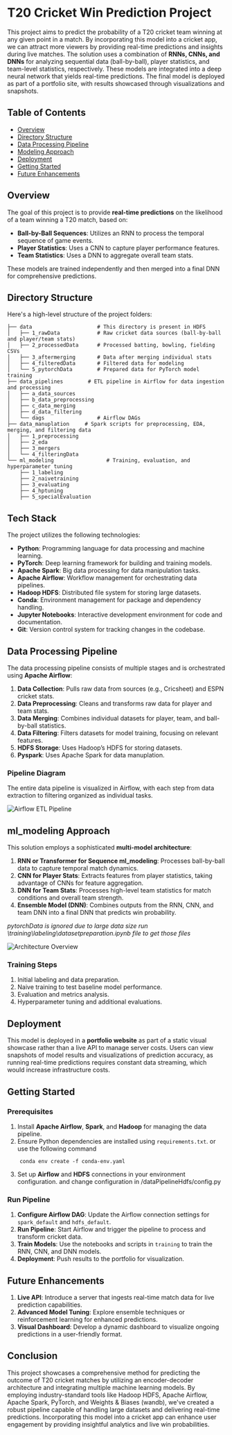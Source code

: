 # T20 Cricket Win Prediction Project

This project aims to predict the probability of a T20 cricket team winning at any given point in a match. By incorporating this model into a cricket app, we can attract more viewers by providing real-time predictions and insights during live matches. The solution uses a combination of **RNNs, CNNs, and DNNs** for analyzing sequential data (ball-by-ball), player statistics, and team-level statistics, respectively. These models are integrated into a deep neural network that yields real-time predictions. The final model is deployed as part of a portfolio site, with results showcased through visualizations and snapshots.

## Table of Contents

- [Overview](#overview)
- [Directory Structure](#directory-structure)
- [Data Processing Pipeline](#data-processing-pipeline)
- [Modeling Approach](#modeling-approach)
- [Deployment](#deployment)
- [Getting Started](#getting-started)
- [Future Enhancements](#future-enhancements)

## Overview

The goal of this project is to provide **real-time predictions** on the likelihood of a team winning a T20 match, based on:
- **Ball-by-Ball Sequences**: Utilizes an RNN to process the temporal sequence of game events.
- **Player Statistics**: Uses a CNN to capture player performance features.
- **Team Statistics**: Uses a DNN to aggregate overall team stats.

These models are trained independently and then merged into a final DNN for comprehensive predictions.

## Directory Structure

Here's a high-level structure of the project folders:

```plaintext
├── data                     # This directory is present in HDFS
│   ├── 1_rawData            # Raw cricket data sources (ball-by-ball and player/team stats)
│   ├── 2_processedData      # Processed batting, bowling, fielding CSVs
│   ├── 3_aftermerging       # Data after merging individual stats
│   ├── 4_filteredData       # Filtered data for modeling
│   └── 5_pytorchData        # Prepared data for PyTorch model training
├── data_pipelines        # ETL pipeline in Airflow for data ingestion and processing
│   ├── a_data_sources
│   ├── b_data_preprocessing
│   ├── c_data_merging
│   ├── d_data_filtering
│   └── dags                 # Airflow DAGs
├── data_manuplation     # Spark scripts for preprocessing, EDA, merging, and filtering data
│   ├── 1_preprocessing
│   ├── 2_eda
│   ├── 3_mergers
│   └── 4_filteringData
└── ml_modeling                 # Training, evaluation, and hyperparameter tuning
    ├── 1_labeling
    ├── 2_naivetraining
    ├── 3_evaluating
    ├── 4_hptuning
    ├── 5_specialEvaluation
```

## Tech Stack

The project utilizes the following technologies:

- **Python**: Programming language for data processing and machine learning.
- **PyTorch**: Deep learning framework for building and training models.
- **Apache Spark**: Big data processing for data manipulation tasks.
- **Apache Airflow**: Workflow management for orchestrating data pipelines.
- **Hadoop HDFS**: Distributed file system for storing large datasets.
- **Conda**: Environment management for package and dependency handling.
- **Jupyter Notebooks**: Interactive development environment for code and documentation.
- **Git**: Version control system for tracking changes in the codebase.

## Data Processing Pipeline

The data processing pipeline consists of multiple stages and is orchestrated using **Apache Airflow**:

1. **Data Collection**: Pulls raw data from sources (e.g., Cricsheet) and ESPN cricket stats.
2. **Data Preprocessing**: Cleans and transforms raw data for player and team stats.
3. **Data Merging**: Combines individual datasets for player, team, and ball-by-ball statistics.
4. **Data Filtering**: Filters datasets for model training, focusing on relevant features.
5. **HDFS Storage**: Uses Hadoop’s HDFS for storing datasets.
6. **Pyspark**: Uses Apache Spark for data manuplation.

### Pipeline Diagram

The entire data pipeline is visualized in Airflow, with each step from data extraction to filtering organized as individual tasks.

![Airflow ETL Pipeline](./public/airflow_etl_pipeline.png)




## ml_modeling Approach

This solution employs a sophisticated **multi-model architecture**:

1. **RNN or Transformer for Sequence ml_modeling**: Processes ball-by-ball data to capture temporal match dynamics.
2. **CNN for Player Stats**: Extracts features from player statistics, taking advantage of CNNs for feature aggregation.
3. **DNN for Team Stats**: Processes high-level team statistics for match conditions and overall team strength.
4. **Ensemble Model (DNN)**: Combines outputs from the RNN, CNN, and team DNN into a final DNN that predicts win probability.

*pytorchData is ignored due to large data size run \training\labeling\datasetpreparation.ipynb  file to get those files*

![Architecture Overview](./public/architectureOverview.png)

### Training Steps

1. Initial labeling and data preparation.
2. Naive training to test baseline model performance.
3. Evaluation and metrics analysis.
4. Hyperparameter tuning and additional evaluations.

## Deployment

This model is deployed in a **portfolio website** as part of a static visual showcase rather than a live API to manage server costs. Users can view snapshots of model results and visualizations of prediction accuracy, as running real-time predictions requires constant data streaming, which would increase infrastructure costs.

## Getting Started

### Prerequisites

1. Install **Apache Airflow**, **Spark**, and **Hadoop** for managing the data pipeline.
2. Ensure Python dependencies are installed using `requirements.txt`. or use the following command
```Code
    conda env create -f conda-env.yaml
```
3. Set up **Airflow** and **HDFS** connections in your environment configuration. and change configuration in /dataPipelineHdfs/config.py

### Run Pipeline

1. **Configure Airflow DAG**: Update the Airflow connection settings for `spark_default` and `hdfs_default`.
2. **Run Pipeline**: Start Airflow and trigger the pipeline to process and transform cricket data.
3. **Train Models**: Use the notebooks and scripts in `training` to train the RNN, CNN, and DNN models.
4. **Deployment**: Push results to the portfolio for visualization.

## Future Enhancements

1. **Live API**: Introduce a server that ingests real-time match data for live prediction capabilities.
2. **Advanced Model Tuning**: Explore ensemble techniques or reinforcement learning for enhanced predictions.
3. **Visual Dashboard**: Develop a dynamic dashboard to visualize ongoing predictions in a user-friendly format.

## Conclusion

This project showcases a comprehensive method for predicting the outcome of T20 cricket matches by utilizing an encoder-decoder architecture and integrating multiple machine learning models. By employing industry-standard tools like Hadoop HDFS, Apache Airflow, Apache Spark, PyTorch, and Weights & Biases (wandb), we've created a robust pipeline capable of handling large datasets and delivering real-time predictions. Incorporating this model into a cricket app can enhance user engagement by providing insightful analytics and live win probabilities.

